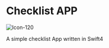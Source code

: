 # Checklist APP

![Icon-120](https://ws2.sinaimg.cn/large/006tKfTcgy1g0hfpit65uj303c03c0pj.jpg)

A simple checklist App written in Swift4